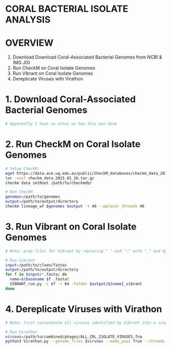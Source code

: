 # CORAL BACTERIAL ISOLATE ANALYSIS
# OVERVIEW
1. Download Download Coral-Associated Bacterial Genomes from NCBI & IMG JGI
2. Run CheckM on Coral Isolate Genomes
3. Run Vibrant on Coral Isolate Genomes
4. Dereplicate Viruses with Virathon
 
# 1. Download Coral-Associated Bacterial Genomes
```bash
# Apparently I have no notes on how this was done
```
# 2. Run CheckM on Coral Isolate Genomes
```bash
# Setup CheckM:
wget https://data.ace.uq.edu.au/public/CheckM_databases/checkm_data_2015_01_16.tar.gz
tar -xvzf checkm_data_2015_01_16.tar.gz
checkm data setRoot /path/to/checkmdb/
```
```bash
# Run CheckM
genomes=/path/to/genomes
output=/path/to/output/directory
checkm lineage_wf $genomes $output -t 40 --pplacer_threads 40
```
# 3. Run Vibrant on Coral Isolate Genomes
```bash
# Note: prep files for Vibrant by replacing " " and ":" with "_" and by linearizing the fasta files

# Run Vibrant
input=/path/to/clean/fastas
output=/path/to/output/directory
for f in $input/*.fasta; do
  name=$(basename $f .fasta)
  VIBRANT_run.py -i $f -t 64 -folder $output/${name}_vibrant
done
```
# 4. Dereplicate Viruses with Virathon
```bash
# Note: first concatenate all viruses identified by Vibrant into a single .fna file

# Run Virathon
viruses=/path/to/combined/phages/ALL_CRL_ISOLATE_VIRUSES.fna
python3 Virathon.py --genome_files $viruses --make_pops True --threads 24
```
